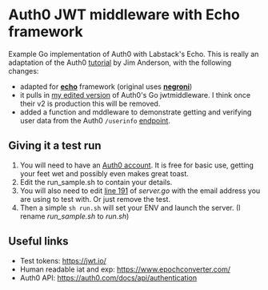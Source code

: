 # Auth0 JWT middleware with Echo framework
Example Go implementation of Auth0 with Labstack's Echo. This is really an adaptation of the Auth0 [tutorial](https://auth0.com/docs/quickstart/backend/golang/01-authorization) by Jim Anderson, with the following changes:
- adapted for [**echo**](https://github.com/labstack/echo) framework (original uses [**negroni**](https://github.com/urfave/negroni))
- it pulls in [my edited version](https://github.com/b-venter/auth0-go-jwt-middleware) of Auth0's Go jwtmiddleware. I think once their v2 is production this will be removed.
- added a function and mddleware to demonstrate getting and verifying user data from the Auth0 `/userinfo` [endpoint](https://auth0.com/docs/api/authentication?shell#get-user-info).


## Giving it a test run
1. You will need to have an [Auth0 account](https://auth0.com/). It is free for basic use, getting your feet wet and possibly even makes great toast.
2. Edit the run_sample.sh to contain your details.
3. You will also need to edit [line 191](https://github.com/b-venter/auth0-echo/blob/9c4945df5ec204f626b73845756a626d5f7aab0b/server.go#L191) of *server.go* with the email address you are using to test with. Or just remove the test.
4. Then a simple `sh run.sh` will set your ENV and launch the server. (I rename *run_sample.sh* to *run.sh*)

## Useful links
* Test tokens: https://jwt.io/
* Human readable iat and exp: https://www.epochconverter.com/
* Auth0 API: https://auth0.com/docs/api/authentication
